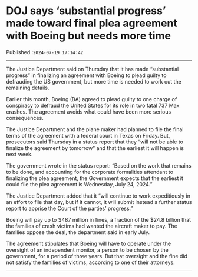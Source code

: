 # DOJ says ‘substantial progress’ made toward final plea agreement with Boeing but needs more time

Published :`2024-07-19 17:14:42`

---

The Justice Department said on Thursday that it has made “substantial progress” in finalizing an agreement with Boeing to plead guilty to defrauding the US government, but more time is needed to work out the remaining details.

Earlier this month, Boeing (BA) agreed to plead guilty to one charge of conspiracy to defraud the United States for its role in two fatal 737 Max crashes. The agreement avoids what could have been more serious consequences.

The Justice Department and the plane maker had planned to file the final terms of the agreement with a federal court in Texas on Friday. But, prosecutors said Thursday in a status report that they “will not be able to finalize the agreement by tomorrow” and that the earliest it will happen is next week.

The government wrote in the status report: “Based on the work that remains to be done, and accounting for the corporate formalities attendant to finalizing the plea agreement, the Government expects that the earliest it could file the plea agreement is Wednesday, July 24, 2024.”

The Justice Department added that it “will continue to work expeditiously in an effort to file that day, but if it cannot, it will submit instead a further status report to apprise the Court of the parties’ progress.”

Boeing will pay up to $487 million in fines, a fraction of the $24.8 billion that the families of crash victims had wanted the aircraft maker to pay. The families oppose the deal, the department said in early July.

The agreement stipulates that Boeing will have to operate under the oversight of an independent monitor, a person to be chosen by the government, for a period of three years. But that oversight and the fine did not satisfy the families of victims, according to one of their attorneys.

---

